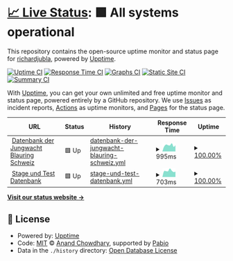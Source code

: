 # [📈 Live Status](https://db.jubla.ch): <!--live status--> **🟩 All systems operational**

This repository contains the open-source uptime monitor and status page for [richardjubla](https://www.jubla.ch/datenbank), powered by [Upptime](https://github.com/upptime/upptime).

[![Uptime CI](https://github.com/richardjubla/status-jubladb/workflows/Uptime%20CI/badge.svg)](https://github.com/richardjubla/status-jubladb/actions?query=workflow%3A%22Uptime+CI%22)
[![Response Time CI](https://github.com/richardjubla/status-jubladb/workflows/Response%20Time%20CI/badge.svg)](https://github.com/richardjubla/status-jubladb/actions?query=workflow%3A%22Response+Time+CI%22)
[![Graphs CI](https://github.com/richardjubla/status-jubladb/workflows/Graphs%20CI/badge.svg)](https://github.com/richardjubla/status-jubladb/actions?query=workflow%3A%22Graphs+CI%22)
[![Static Site CI](https://github.com/richardjubla/status-jubladb/workflows/Static%20Site%20CI/badge.svg)](https://github.com/richardjubla/status-jubladb/actions?query=workflow%3A%22Static+Site+CI%22)
[![Summary CI](https://github.com/richardjubla/status-jubladb/workflows/Summary%20CI/badge.svg)](https://github.com/richardjubla/status-jubladb/actions?query=workflow%3A%22Summary+CI%22)

With [Upptime](https://upptime.js.org), you can get your own unlimited and free uptime monitor and status page, powered entirely by a GitHub repository. We use [Issues](https://github.com/richardjubla/status-jubladb/issues) as incident reports, [Actions](https://github.com/richardjubla/status-jubladb/actions) as uptime monitors, and [Pages](https://db.jubla.ch) for the status page.

<!--start: status pages-->
<!-- This summary is generated by Upptime (https://github.com/upptime/upptime) -->
<!-- Do not edit this manually, your changes will be overwritten -->
<!-- prettier-ignore -->
| URL | Status | History | Response Time | Uptime |
| --- | ------ | ------- | ------------- | ------ |
| <img alt="" src="https://icons.duckduckgo.com/ip3/db.jubla.ch.ico" height="13"> [Datenbank der Jungwacht Blauring Schweiz](https://db.jubla.ch) | 🟩 Up | [datenbank-der-jungwacht-blauring-schweiz.yml](https://github.com/richardjubla/status-jubladb/commits/HEAD/history/datenbank-der-jungwacht-blauring-schweiz.yml) | <details><summary><img alt="Response time graph" src="./graphs/datenbank-der-jungwacht-blauring-schweiz/response-time-week.png" height="20"> 995ms</summary><br><a href="https://richardjubla.github.io/status-jubladb/history/datenbank-der-jungwacht-blauring-schweiz"><img alt="Response time 994" src="https://img.shields.io/endpoint?url=https%3A%2F%2Fraw.githubusercontent.com%2Frichardjubla%2Fstatus-jubladb%2FHEAD%2Fapi%2Fdatenbank-der-jungwacht-blauring-schweiz%2Fresponse-time.json"></a><br><a href="https://richardjubla.github.io/status-jubladb/history/datenbank-der-jungwacht-blauring-schweiz"><img alt="24-hour response time 902" src="https://img.shields.io/endpoint?url=https%3A%2F%2Fraw.githubusercontent.com%2Frichardjubla%2Fstatus-jubladb%2FHEAD%2Fapi%2Fdatenbank-der-jungwacht-blauring-schweiz%2Fresponse-time-day.json"></a><br><a href="https://richardjubla.github.io/status-jubladb/history/datenbank-der-jungwacht-blauring-schweiz"><img alt="7-day response time 995" src="https://img.shields.io/endpoint?url=https%3A%2F%2Fraw.githubusercontent.com%2Frichardjubla%2Fstatus-jubladb%2FHEAD%2Fapi%2Fdatenbank-der-jungwacht-blauring-schweiz%2Fresponse-time-week.json"></a><br><a href="https://richardjubla.github.io/status-jubladb/history/datenbank-der-jungwacht-blauring-schweiz"><img alt="30-day response time 989" src="https://img.shields.io/endpoint?url=https%3A%2F%2Fraw.githubusercontent.com%2Frichardjubla%2Fstatus-jubladb%2FHEAD%2Fapi%2Fdatenbank-der-jungwacht-blauring-schweiz%2Fresponse-time-month.json"></a><br><a href="https://richardjubla.github.io/status-jubladb/history/datenbank-der-jungwacht-blauring-schweiz"><img alt="1-year response time 994" src="https://img.shields.io/endpoint?url=https%3A%2F%2Fraw.githubusercontent.com%2Frichardjubla%2Fstatus-jubladb%2FHEAD%2Fapi%2Fdatenbank-der-jungwacht-blauring-schweiz%2Fresponse-time-year.json"></a></details> | <details><summary><a href="https://richardjubla.github.io/status-jubladb/history/datenbank-der-jungwacht-blauring-schweiz">100.00%</a></summary><a href="https://richardjubla.github.io/status-jubladb/history/datenbank-der-jungwacht-blauring-schweiz"><img alt="All-time uptime 100.00%" src="https://img.shields.io/endpoint?url=https%3A%2F%2Fraw.githubusercontent.com%2Frichardjubla%2Fstatus-jubladb%2FHEAD%2Fapi%2Fdatenbank-der-jungwacht-blauring-schweiz%2Fuptime.json"></a><br><a href="https://richardjubla.github.io/status-jubladb/history/datenbank-der-jungwacht-blauring-schweiz"><img alt="24-hour uptime 100.00%" src="https://img.shields.io/endpoint?url=https%3A%2F%2Fraw.githubusercontent.com%2Frichardjubla%2Fstatus-jubladb%2FHEAD%2Fapi%2Fdatenbank-der-jungwacht-blauring-schweiz%2Fuptime-day.json"></a><br><a href="https://richardjubla.github.io/status-jubladb/history/datenbank-der-jungwacht-blauring-schweiz"><img alt="7-day uptime 100.00%" src="https://img.shields.io/endpoint?url=https%3A%2F%2Fraw.githubusercontent.com%2Frichardjubla%2Fstatus-jubladb%2FHEAD%2Fapi%2Fdatenbank-der-jungwacht-blauring-schweiz%2Fuptime-week.json"></a><br><a href="https://richardjubla.github.io/status-jubladb/history/datenbank-der-jungwacht-blauring-schweiz"><img alt="30-day uptime 100.00%" src="https://img.shields.io/endpoint?url=https%3A%2F%2Fraw.githubusercontent.com%2Frichardjubla%2Fstatus-jubladb%2FHEAD%2Fapi%2Fdatenbank-der-jungwacht-blauring-schweiz%2Fuptime-month.json"></a><br><a href="https://richardjubla.github.io/status-jubladb/history/datenbank-der-jungwacht-blauring-schweiz"><img alt="1-year uptime 100.00%" src="https://img.shields.io/endpoint?url=https%3A%2F%2Fraw.githubusercontent.com%2Frichardjubla%2Fstatus-jubladb%2FHEAD%2Fapi%2Fdatenbank-der-jungwacht-blauring-schweiz%2Fuptime-year.json"></a></details>
| <img alt="" src="https://icons.duckduckgo.com/ip3/jubla.puzzle.ch.ico" height="13"> [Stage und Test Datenbank](https://jubla.puzzle.ch) | 🟩 Up | [stage-und-test-datenbank.yml](https://github.com/richardjubla/status-jubladb/commits/HEAD/history/stage-und-test-datenbank.yml) | <details><summary><img alt="Response time graph" src="./graphs/stage-und-test-datenbank/response-time-week.png" height="20"> 703ms</summary><br><a href="https://richardjubla.github.io/status-jubladb/history/stage-und-test-datenbank"><img alt="Response time 755" src="https://img.shields.io/endpoint?url=https%3A%2F%2Fraw.githubusercontent.com%2Frichardjubla%2Fstatus-jubladb%2FHEAD%2Fapi%2Fstage-und-test-datenbank%2Fresponse-time.json"></a><br><a href="https://richardjubla.github.io/status-jubladb/history/stage-und-test-datenbank"><img alt="24-hour response time 783" src="https://img.shields.io/endpoint?url=https%3A%2F%2Fraw.githubusercontent.com%2Frichardjubla%2Fstatus-jubladb%2FHEAD%2Fapi%2Fstage-und-test-datenbank%2Fresponse-time-day.json"></a><br><a href="https://richardjubla.github.io/status-jubladb/history/stage-und-test-datenbank"><img alt="7-day response time 703" src="https://img.shields.io/endpoint?url=https%3A%2F%2Fraw.githubusercontent.com%2Frichardjubla%2Fstatus-jubladb%2FHEAD%2Fapi%2Fstage-und-test-datenbank%2Fresponse-time-week.json"></a><br><a href="https://richardjubla.github.io/status-jubladb/history/stage-und-test-datenbank"><img alt="30-day response time 738" src="https://img.shields.io/endpoint?url=https%3A%2F%2Fraw.githubusercontent.com%2Frichardjubla%2Fstatus-jubladb%2FHEAD%2Fapi%2Fstage-und-test-datenbank%2Fresponse-time-month.json"></a><br><a href="https://richardjubla.github.io/status-jubladb/history/stage-und-test-datenbank"><img alt="1-year response time 755" src="https://img.shields.io/endpoint?url=https%3A%2F%2Fraw.githubusercontent.com%2Frichardjubla%2Fstatus-jubladb%2FHEAD%2Fapi%2Fstage-und-test-datenbank%2Fresponse-time-year.json"></a></details> | <details><summary><a href="https://richardjubla.github.io/status-jubladb/history/stage-und-test-datenbank">100.00%</a></summary><a href="https://richardjubla.github.io/status-jubladb/history/stage-und-test-datenbank"><img alt="All-time uptime 99.41%" src="https://img.shields.io/endpoint?url=https%3A%2F%2Fraw.githubusercontent.com%2Frichardjubla%2Fstatus-jubladb%2FHEAD%2Fapi%2Fstage-und-test-datenbank%2Fuptime.json"></a><br><a href="https://richardjubla.github.io/status-jubladb/history/stage-und-test-datenbank"><img alt="24-hour uptime 100.00%" src="https://img.shields.io/endpoint?url=https%3A%2F%2Fraw.githubusercontent.com%2Frichardjubla%2Fstatus-jubladb%2FHEAD%2Fapi%2Fstage-und-test-datenbank%2Fuptime-day.json"></a><br><a href="https://richardjubla.github.io/status-jubladb/history/stage-und-test-datenbank"><img alt="7-day uptime 100.00%" src="https://img.shields.io/endpoint?url=https%3A%2F%2Fraw.githubusercontent.com%2Frichardjubla%2Fstatus-jubladb%2FHEAD%2Fapi%2Fstage-und-test-datenbank%2Fuptime-week.json"></a><br><a href="https://richardjubla.github.io/status-jubladb/history/stage-und-test-datenbank"><img alt="30-day uptime 100.00%" src="https://img.shields.io/endpoint?url=https%3A%2F%2Fraw.githubusercontent.com%2Frichardjubla%2Fstatus-jubladb%2FHEAD%2Fapi%2Fstage-und-test-datenbank%2Fuptime-month.json"></a><br><a href="https://richardjubla.github.io/status-jubladb/history/stage-und-test-datenbank"><img alt="1-year uptime 99.41%" src="https://img.shields.io/endpoint?url=https%3A%2F%2Fraw.githubusercontent.com%2Frichardjubla%2Fstatus-jubladb%2FHEAD%2Fapi%2Fstage-und-test-datenbank%2Fuptime-year.json"></a></details>

<!--end: status pages-->

[**Visit our status website →**](https://db.jubla.ch)

## 📄 License

- Powered by: [Upptime](https://github.com/upptime/upptime)
- Code: [MIT](./LICENSE) © [Anand Chowdhary](https://anandchowdhary.com), supported by [Pabio](https://pabio.com)
- Data in the `./history` directory: [Open Database License](https://opendatacommons.org/licenses/odbl/1-0/)
